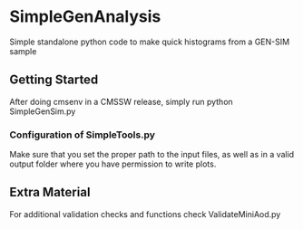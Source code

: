 # SimpleGenAnalysis

Simple standalone python code to make quick histograms from a GEN-SIM sample

## Getting Started

After doing cmsenv in a CMSSW release, simply run python SimpleGenSim.py

### Configuration of SimpleTools.py

Make sure that you set the proper path to the input files, as well as in a valid output folder where you have permission to write plots.

## Extra Material

For additional validation checks and functions check ValidateMiniAod.py
